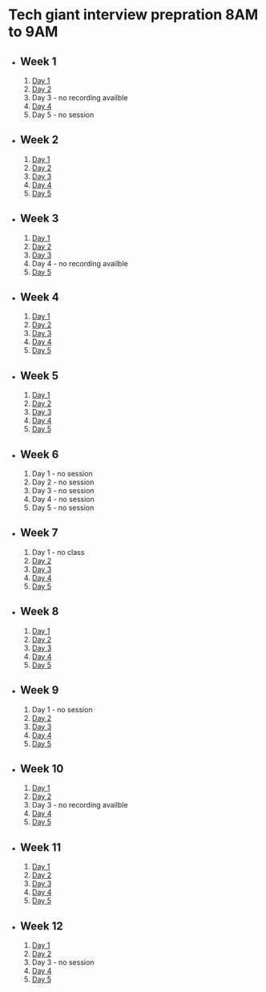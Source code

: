 # Tech giant interview prepration 8AM to 9AM

- ## Week 1

   1. [Day 1](https://www.facebook.com/iCodeguru/videos/897902021687002)
   2. [Day 2](https://fb.watch/osIqfuMcYb/?mibextid=2JQ9oc)
   3. Day 3 - no recording availble
   4. [Day 4](https://www.facebook.com/iCodeguru/videos/249793007827783)
   5. Day 5 - no session

- ## Week 2

   1. [Day 1](https://fb.watch/oAo5anAYSN/?mibextid=2JQ9oc)
   2. [Day 2](https://www.facebook.com/iCodeguru/videos/191335860705141)
   3. [Day 3](https://fb.watch/oCMWqZGoAD/?mibextid=2JQ9oc)
   4. [Day 4](https://fb.watch/oDX3QLY0B3/?mibextid=2JQ9oc)
   5. [Day 5](https://fb.watch/oFKQdwVnB7/?mibextid=2JQ9oc)

- ## Week 3

   1. [Day 1](https://fb.watch/oJCntwgox1/?mibextid=2JQ9oc)
   2. [Day 2](https://www.facebook.com/iCodeguru/videos/2032833743761119)
   3. [Day 3](https://www.facebook.com/iCodeguru/videos/721021046302720)
   4. Day 4 - no recording availble
   5. [Day 5](https://www.facebook.com/iCodeguru/videos/218471557961039)

- ## Week 4

   1. [Day 1](https://www.facebook.com/iCodeguru/videos/696618785868118)
   2. [Day 2](https://www.facebook.com/iCodeguru/videos/375787761578970)
   3. [Day 3](https://www.facebook.com/iCodeguru/videos/317558074509090)
   4. [Day 4](https://www.facebook.com/iCodeguru/videos/659632236251582)
   5. [Day 5](https://www.facebook.com/iCodeguru/videos/1180151852803781)

- ## Week 5

   1. [Day 1](https://www.facebook.com/iCodeguru/videos/734887928089216)
   2. [Day 2](https://www.facebook.com/iCodeguru/videos/316748088019661)
   3. [Day 3](https://www.facebook.com/iCodeguru/videos/1103128207538914)
   4. [Day 4]()
   5. [Day 5](https://www.facebook.com/iCodeguru/videos/890778372454898)

- ## Week 6

   1. Day 1 - no session
   2. Day 2 - no session
   3. Day 3 - no session
   4. Day 4 - no session
   5. Day 5 - no session

- ## Week 7

   1. Day 1 - no class
   2. [Day 2](https://www.facebook.com/iCodeguru/videos/650288460407587)
   3. [Day 3](https://www.facebook.com/iCodeguru/videos/742188017782421)
   4. [Day 4](https://www.facebook.com/iCodeguru/videos/750014937172731)
   5. [Day 5](https://www.facebook.com/iCodeguru/videos/1431605467760687)

- ## Week 8

   1. [Day 1](https://www.facebook.com/iCodeguru/videos/1932664217128192)
   2. [Day 2](https://www.facebook.com/iCodeguru/videos/1512031632972751)
   3. [Day 3](https://www.facebook.com/iCodeguru/videos/197833076686829)
   4. [Day 4](https://www.facebook.com/iCodeguru/videos/383497257392588)
   5. [Day 5](https://www.facebook.com/iCodeguru/videos/725709319623044)

- ## Week 9

   1. Day 1 - no session
   2. [Day 2](https://www.facebook.com/iCodeguru/videos/746888820408140)
   3. [Day 3](https://www.facebook.com/iCodeguru/videos/1096600095023905)
   4. [Day 4](https://www.facebook.com/iCodeguru/videos/340779552182766)
   5. [Day 5](https://web.facebook.com/iCodeguru/videos/1044146083304488)

- ## Week 10

   1. [Day 1](https://web.facebook.com/iCodeguru/videos/295711770180636)
   2. [Day 2](https://www.facebook.com/iCodeguru/videos/346344504875740)
   3. Day 3 - no recording availble
   4. [Day 4](https://www.facebook.com/iCodeguru/videos/739121524548815)
   5. [Day 5](https://www.facebook.com/iCodeguru/videos/294380113256982)

- ## Week 11

   1. [Day 1](https://www.facebook.com/iCodeguru/videos/3476737949303681)
   2. [Day 2](https://www.facebook.com/iCodeguru/videos/2153054298364746)
   3. [Day 3](https://www.facebook.com/iCodeguru/videos/2084409161919156)
   4. [Day 4](https://www.facebook.com/iCodeguru/videos/3426919750939044)
   5. [Day 5](https://www.facebook.com/iCodeguru/videos/868874018307676)

- ## Week 12

   1. [Day 1](https://www.facebook.com/iCodeguru/videos/938028244566713)
   2. [Day 2](https://www.facebook.com/iCodeguru/videos/1084110512785956)
   3. Day 3 - no session
   4. [Day 4]()
   5. [Day 5]()

<!-- - ## Week 

   1. [Day 1]()
   2. [Day 2]()
   3. [Day 3]()
   4. [Day 4]()
   5. [Day 5]() -->